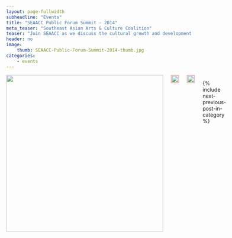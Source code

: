 ```yaml
---
layout: page-fullwidth
subheadline: "Events"
title: "SEAACC Public Forum Summit - 2014"
meta_teaser: "Southeast Asian Arts & Culture Coalition"
teaser: "Join SEAACC as we discuss the cultural growth and development of the Tenderloin community. How will Southeast Asian arts and history be brought into the neighborhood, and what improvements can we expect? What educational programs are you looking for? Come share your story."
header: no
image:
    thumb: SEAACC-Public-Forum-Summit-2014-thumb.jpg
categories:
    - events
---
```

<!--more-->
<div class="small-12 columns" style="padding: 0px; border-bottom: none;" markdown="1">

<img width="424" src="{{ site.urlimg }}/auco-logo.png">

<img style="border: 1px solid #ffbbbb" width="100%" src="http://74.220.215.61/~seaaccsf/galleries/images/2014/SEAACC-public-forum/Postcard%204x6%20version%203.jpg">

<img style="border: 1px solid #ffbbbb" width="100%" src="http://74.220.215.61/~seaaccsf/galleries/images/2014/SEAACC-public-forum/Postcard%204x6%20back.jpg">


{% include next-previous-post-in-category %}

</div>
